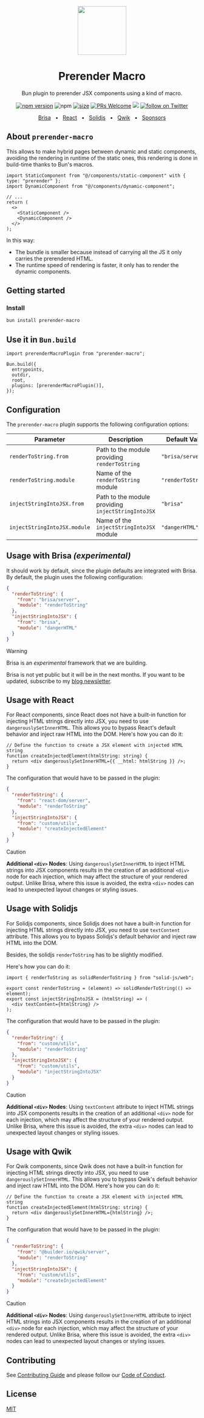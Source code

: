 <p align="center">
    <picture>
      <source media="(prefers-color-scheme: dark)" srcset="https://github.com/aralroca/prerender-macro/assets/13313058/d51dd094-5e0a-47c8-a7e0-0599feeea09f" height="128">
      <img src="https://github.com/aralroca/prerender-macro/assets/13313058/b73f8012-0dc2-4d96-aeda-b4a1b235cc9e" height="128">
    </picture>
    <h1 align="center">Prerender Macro</h1>
</p>

<p align="center">Bun plugin to prerender JSX components using a kind of macro.</p>

<div align="center">

[![npm version](https://badge.fury.io/js/prerender-macro.svg)](https://badge.fury.io/js/prerender-macro)
![npm](https://img.shields.io/npm/dw/prerender-macro)
[![size](https://img.shields.io/bundlephobia/minzip/prerender-macro)](https://bundlephobia.com/package/prerender-macro)
[![PRs Welcome][badge-prwelcome]][prwelcome]
<a href="https://github.com/aralroca/prerender-macro/actions?query=workflow%3ATest" alt="Tests status">
<img src="https://github.com/aralroca/prerender-macro/workflows/Test/badge.svg" /></a>
<a href="https://twitter.com/intent/follow?screen_name=aralroca">
<img src="https://img.shields.io/twitter/follow/aralroca?style=social&logo=x"
            alt="follow on Twitter"></a>

</div>

[badge-prwelcome]: https://img.shields.io/badge/PRs-welcome-brightgreen.svg?style=flat-square
[prwelcome]: http://makeapullrequest.com

<div align="center">
  <a href="#usage-with-brisa-experimental">Brisa</a>
  <span>&nbsp;&nbsp;•&nbsp;&nbsp;</span>
  <a href="#usage-with-react">React</a>
  <span>&nbsp;&nbsp;•&nbsp;&nbsp;</span>
  <a href="#usage-with-solidjs">Solidjs</a>
  <span>&nbsp;&nbsp;•&nbsp;&nbsp;</span>
  <a href="#usage-with-qwik">Qwik</a>
  <span>&nbsp;&nbsp;•&nbsp;&nbsp;</span>
  <a href="https://github.com/sponsors/aralroca">Sponsors</a>
  <br />
</div>

## About `prerender-macro`

This allows to make hybrid pages between dynamic and static components, avoiding the rendering in runtime of the static ones, this rendering is done in build-time thanks to Bun's macros.

```tsx
import StaticComponent from "@/components/static-component" with { type: "prerender" };
import DynamicComponent from "@/components/dynamic-component";

// ...
return (
  <>
    <StaticComponent />
    <DynamicComponent />
  </>
);
```

In this way:

- The bundle is smaller because instead of carrying all the JS it only carries the prerendered HTML.
- The runtime speed of rendering is faster, it only has to render the dynamic components.

## Getting started

### Install

```sh
bun install prerender-macro
```

## Use it in `Bun.build`

```tsx
import prerenderMacroPlugin from "prerender-macro";

Bun.build({
  entrypoints,
  outdir,
  root,
  plugins: [prerenderMacroPlugin()],
});
```

## Configuration

The `prerender-macro` plugin supports the following configuration options:

| Parameter                    | Description                                        | Default Value      |
| ---------------------------- | -------------------------------------------------- | ------------------ |
| `renderToString.from`        | Path to the module providing `renderToString`      | `"brisa/server"`   |
| `renderToString.module`      | Name of the `renderToString` module                | `"renderToString"` |
| `injectStringIntoJSX.from`   | Path to the module providing `injectStringIntoJSX` | `"brisa"`          |
| `injectStringIntoJSX.module` | Name of the `injectStringIntoJSX` module           | `"dangerHTML"`     |

## Usage with Brisa _(experimental)_

It should work by default, since the plugin defaults are integrated with Brisa. By default, the plugin uses the following configuration:

```json
{
  "renderToString": {
    "from": "brisa/server",
    "module": "renderToString"
  },
  "injectStringIntoJSX": {
    "from": "brisa",
    "module": "dangerHTML"
  }
}
```

> [!WARNING]
>
> Brisa is an _experimental_ framework that we are building.

Brisa is not yet public but it will be in the next months. If you want to be updated, subscribe to my [blog newsletter](https://aralroca.com/blog).

## Usage with React

For React components, since React does not have a built-in function for injecting HTML strings directly into JSX, you need to use `dangerouslySetInnerHTML`. This allows you to bypass React's default behavior and inject raw HTML into the DOM. Here's how you can do it:

```tsx
// Define the function to create a JSX element with injected HTML string
function createInjectedElement(htmlString: string) {
  return <div dangerouslySetInnerHTML={{ __html: htmlString }} />;
}
```

The configuration that would have to be passed in the plugin:

```json
{
  "renderToString": {
    "from": "react-dom/server",
    "module": "renderToString"
  },
  "injectStringIntoJSX": {
    "from": "custom/utils",
    "module": "createInjectedElement"
  }
}
```

> [!CAUTION]
>
> **Additional `<div>` Nodes**: Using `dangerouslySetInnerHTML` to inject HTML strings into JSX components results in the creation of an additional `<div>` node for each injection, which may affect the structure of your rendered output. Unlike Brisa, where this issue is avoided, the extra `<div>` nodes can lead to unexpected layout changes or styling issues.

## Usage with Solidjs

For Solidjs components, since Solidjs does not have a built-in function for injecting HTML strings directly into JSX, you need to use `textContent` attribute. This allows you to bypass Solidjs's default behavior and inject raw HTML into the DOM.

Besides, the solidjs `renderToString` has to be slightly modified.

Here's how you can do it:

```tsx
import { renderToString as solidRenderToString } from "solid-js/web";

export const renderToString = (element) => solidRenderToString(() => element);
export const injectStringIntoJSX = (htmlString) => (
  <div textContent={htmlString} />
);
```

The configuration that would have to be passed in the plugin:

```json
{
  "renderToString": {
    "from": "custom/utils",
    "module": "renderToString"
  },
  "injectStringIntoJSX": {
    "from": "custom/utils",
    "module": "injectStringIntoJSX"
  }
}
```

> [!CAUTION]
>
> **Additional `<div>` Nodes**: Using `textContent` attribute to inject HTML strings into JSX components results in the creation of an additional `<div>` node for each injection, which may affect the structure of your rendered output. Unlike Brisa, where this issue is avoided, the extra `<div>` nodes can lead to unexpected layout changes or styling issues.

## Usage with Qwik

For Qwik components, since Qwik does not have a built-in function for injecting HTML strings directly into JSX, you need to use `dangerouslySetInnerHTML`. This allows you to bypass Qwik's default behavior and inject raw HTML into the DOM. Here's how you can do it:

```tsx
// Define the function to create a JSX element with injected HTML string
function createInjectedElement(htmlString: string) {
  return <div dangerouslySetInnerHTML={htmlString} />;
}
```

The configuration that would have to be passed in the plugin:

```json
{
  "renderToString": {
    "from": "@builder.io/qwik/server",
    "module": "renderToString"
  },
  "injectStringIntoJSX": {
    "from": "custom/utils",
    "module": "createInjectedElement"
  }
}
```

> [!CAUTION]
>
> **Additional `<div>` Nodes**: Using `dangerouslySetInnerHTML` attribute to inject HTML strings into JSX components results in the creation of an additional `<div>` node for each injection, which may affect the structure of your rendered output. Unlike Brisa, where this issue is avoided, the extra `<div>` nodes can lead to unexpected layout changes or styling issues.

## Contributing

See [Contributing Guide](CONTRIBUTING.md) and please follow our [Code of Conduct](CODE_OF_CONDUCT.md).

## License

[MIT](LICENSE)
